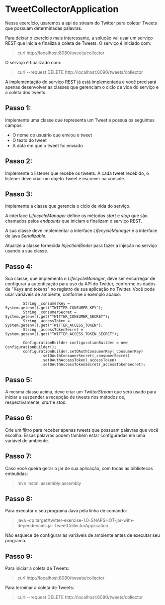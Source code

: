 # TweetCollectorApplication

Nesse exercício, usaremos a api de stream do Twitter para coletar Tweets que possuam determinadas palavras.

Para deixar o exercício mais interessante, a solução vai usar um serviço REST que inicia e finaliza a coleta de Tweets.
O serviço é iniciado com:
> curl http://localhost:8080/tweets/collector

O serviço é finalizado com:
> curl --request DELETE http://localhost:8090/tweets/collector

A implementação do serviço REST já está implementada e você precisará apenas desenvolver as classes que gerenciam o
ciclo de vida do serviço e a coleta dos tweets.

## Passo 1:

Implemente uma classe que representa um Tweet e possua os seguintes campos:

* O nome do usuário que enviou o tweet
* O texto do tweet
* A data em que o tweet foi enviado

## Passo 2:

Implemente o listener que recebe os tweets.
A cada tweet recebido, o listener deve criar um objeto Tweet e escrever na console.

## Passo 3:

Implemente a classe que gerencia o ciclo de vida do serviço.

A interface *LifecycleManager* define os métodos *start* e *stop* que são chamados
pelos *endpoints* que iniciam e finalizam o serviço REST.

A sua classe deve implementar a interface *LifecycleManager* e a interface de java *Serializable*.

Atualize a classe fornecida *InjectionBinder* para fazer a injeção no serviço usando a sua classe.

## Passo 4:

Sua classe, que implementa o *LifecycleManager*, deve ser encarregar de configurar a autenticação para uso da API do Twitter, 
conforme os dados de "Keys and tokens" no registro de sua aplicação no Twitter. Você pode usar variáveis de ambiente, conforme
o exemplo abaixo:

~~~~
        String _consumerKey = System.getenv().get("TWITTER_CONSUMER_KEY");
        String _consumerSecret = System.getenv().get("TWITTER_CONSUMER_SECRET");
        String _accessToken = System.getenv().get("TWITTER_ACCESS_TOKEN");
        String _accessTokenSecret = System.getenv().get("TWITTER_ACCESS_TOKEN_SECRET");

        ConfigurationBuilder configurationBuilder = new ConfigurationBuilder();
        configurationBuilder.setOAuthConsumerKey(_consumerKey)
                .setOAuthConsumerSecret(_consumerSecret)
                .setOAuthAccessToken(_accessToken)
                .setOAuthAccessTokenSecret(_accessTokenSecret);
~~~~ 

## Passo 5: 

A mesma classe acima, deve criar um *TwitterStream* que será usado para iniciar e suspender
a recepção de tweets nos métodos de, respectivamente, *start* e *stop*.

## Passo 6: 

Crie um filtro para receber apenas tweets que possuam palavras que você escolha.
Essas palavras podem também estar configuradas em uma variável de ambiente.

## Passo 7:

Caso você queira gerar o jar de sua aplicação, com todas as bibliotecas embutidas:

> mvn install assembly:assembly

## Passo 8:

Para executar o seu programa Java pela linha de comando:

> java -cp target/twitter-exercise-1.0-SNAPSHOT-jar-with-dependencies.jar TweetCollectorApplication

Não esquece de configurar as variáveis de ambiente antes de executar seu programa.

## Passo 9:

Para iniciar a coleta de Tweets:

> curl http://localhost:8080/tweets/collector

Para terminar a coleta de Tweets:

> curl --request DELETE http://localhost:8080/tweets/collector